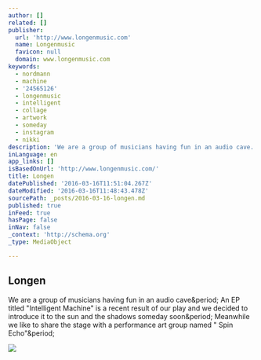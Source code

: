 ```yaml
---
author: []
related: []
publisher:
  url: 'http://www.longenmusic.com'
  name: Longenmusic
  favicon: null
  domain: www.longenmusic.com
keywords:
  - nordmann
  - machine
  - '24565126'
  - longenmusic
  - intelligent
  - collage
  - artwork
  - someday
  - instagram
  - nikki
description: 'We are a group of musicians having fun in an audio cave. An EP titled "Intelligent Machine" is a recent result of our play and we decided to introduce it to the sun and the shadows someday soon. Meanwhile we like to share the stage with a performance art group named " Spin Echo".'
inLanguage: en
app_links: []
isBasedOnUrl: 'http://www.longenmusic.com/'
title: Longen
datePublished: '2016-03-16T11:51:04.267Z'
dateModified: '2016-03-16T11:48:43.478Z'
sourcePath: _posts/2016-03-16-longen.md
published: true
inFeed: true
hasPage: false
inNav: false
_context: 'http://schema.org'
_type: MediaObject

---
```

<article style=""><h1>Longen</h1><p>We are a group of musicians having fun in an audio cave&amp;period; An EP titled "Intelligent Machine" is a recent result of our play and we decided to introduce it to the sun and the shadows someday soon&amp;period; Meanwhile we like to share the stage with a performance art group named " Spin Echo"&amp;period;</p><img src="http://www.longenmusic.com/images/IntelligentMachineCover.jpg" /></article>